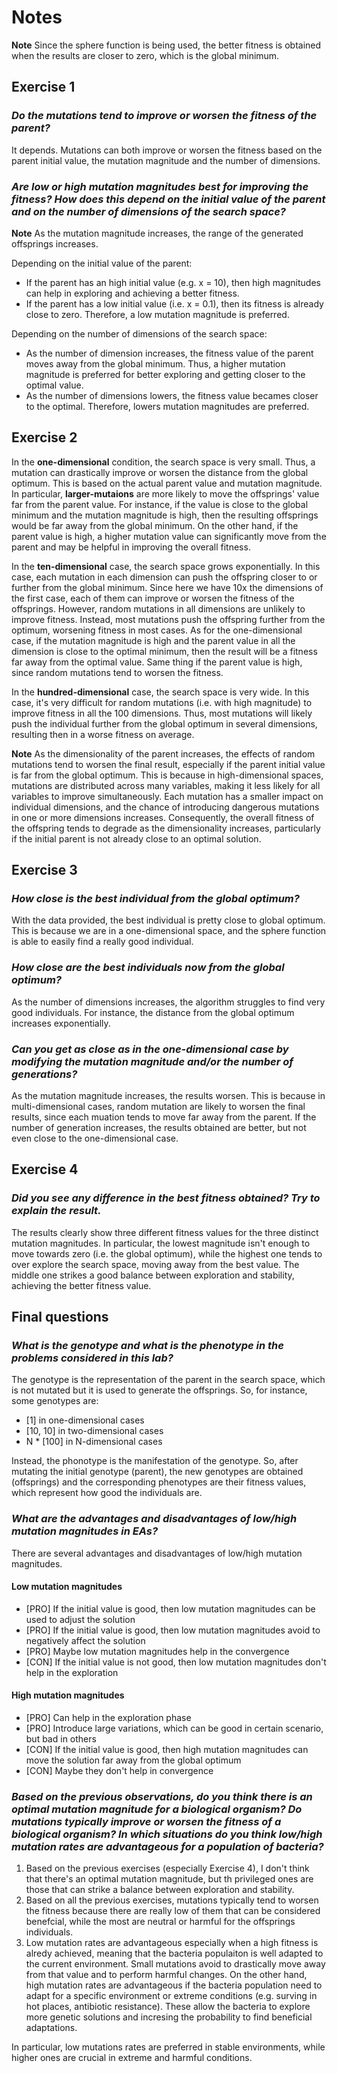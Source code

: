 # Notes

**Note** Since the sphere function is being used, the better fitness is obtained when the results are closer to zero, which is the global minimum.

## Exercise 1

### _Do the mutations tend to improve or worsen the fitness of the parent?_

It depends. Mutations can both improve or worsen the fitness based on the parent initial value, the mutation magnitude and the number of dimensions.

### _Are low or high mutation magnitudes best for improving the fitness? How does this depend on the initial value of the parent and on the number of dimensions of the search space?_

**Note** As the mutation magnitude increases, the range of the generated offsprings increases. 

Depending on the initial value of the parent:
* If the parent has an high initial value (e.g. x = 10), then high magnitudes can help in exploring and achieving a better fitness.
* If the parent has a low initial value (i.e. x = 0.1), then its fitness is already close to zero. Therefore, a low mutation magnitude is preferred.

Depending on the number of dimensions of the search space:
* As the number of dimension increases, the fitness value of the parent moves away from the global minimum. Thus, a higher mutation magnitude is preferred for better exploring and getting closer to the optimal value.
* As the number of dimensions lowers, the fitness value becames closer to the optimal. Therefore, lowers mutation magnitudes are preferred.

## Exercise 2

In the **one-dimensional** condition, the search space is very small. Thus, a mutation can drastically improve or worsen the distance from the global optimum. This is based on the actual parent value and mutation magnitude. In particular, **larger-mutaions** are more likely to move the offsprings' value far from the parent value. For instance, if the value is close to the global minimum and the mutation magnitude is high, then the resulting offsprings would be far away from the global minimum. On the other hand, if the parent value is high, a higher mutation value can significantly move from the parent and may be helpful in improving the overall fitness.

In the **ten-dimensional** case, the search space grows exponentially. In this case, each mutation in each dimension can push the offspring closer to or further from the global minimum. Since here we have 10x the dimensions of the first case, each of them can improve or worsen the fitness of the offsprings. However, random mutations in all dimensions are unlikely to improve fitness. Instead, most mutations push the offspring further from the optimum, worsening fitness in most cases. As for the one-dimensional case, if the mutation magnitude is high and the parent value in all the dimension is close to the optimal minimum, then the result will be a fitness far away from the optimal value. Same thing if the parent value is high, since random mutations tend to worsen the fitness.

In the **hundred-dimensional** case, the search space is very wide. In this case, it's very difficult for random mutations (i.e. with high magnitude) to improve fitness in all the 100 dimensions. Thus, most mutations will likely push the individual further from the global optimum in several dimensions, resulting then in a worse fitness on average.

**Note** As the dimensionality of the parent increases, the effects of random mutations tend to worsen the final result, especially if the parent initial value is far from the global optimum. This is because in high-dimensional spaces, mutations are distributed across many variables, making it less likely for all variables to improve simultaneously. Each mutation has a smaller impact on individual dimensions, and the chance of introducing dangerous mutations in one or more dimensions increases. Consequently, the overall fitness of the offspring tends to degrade as the dimensionality increases, particularly if the initial parent is not already close to an optimal solution.

## Exercise 3

### _How close is the best individual from the global optimum?_

With the data provided, the best individual is pretty close to global optimum. This is because we are in a one-dimensional space, and the sphere function is able to easily find a really good individual.

### _How close are the best individuals now from the global optimum?_

As the number of dimensions increases, the algorithm struggles to find very good individuals. For instance, the distance from the global optimum increases exponentially.

### _Can you get as close as in the one-dimensional case by modifying the mutation magnitude and/or the number of generations?_

As the mutation magnitude increases, the results worsen. This is because in multi-dimensional cases, random mutation are likely to worsen the final results, since each muation tends to move far away from the parent. If the number of generation increases, the results obtained are better, but not even close to the one-dimensional case.

## Exercise 4

### _Did you see any difference in the best fitness obtained? Try to explain the result._

The results clearly show three different fitness values for the three distinct mutation magnitudes. In particular, the lowest magnitude isn't enough to move towards zero (i.e. the global optimum), while the highest one tends to over explore the search space, moving away from the best value. The middle one strikes a good balance between exploration and stability, achieving the better fitness value.


## Final questions

### _What is the genotype and what is the phenotype in the problems considered in this lab?_

The genotype is the representation of the parent in the search space, which is not mutated but it is used to generate the offsprings. So, for instance, some genotypes are:
- [1] in one-dimensional cases
- [10, 10] in two-dimensional cases
- N * [100] in N-dimensional cases

Instead, the phonotype is the manifestation of the genotype. So, after mutating the initial genotype (parent), the new genotypes are obtained (offsprings) and the corresponding phenotypes are their fitness values, which represent how good the individuals are.

### _What are the advantages and disadvantages of low/high mutation magnitudes in EAs?_

There are several advantages and disadvantages of low/high mutation magnitudes.

#### Low mutation magnitudes
- [PRO] If the initial value is good, then low mutation magnitudes can be used to adjust the solution
- [PRO] If the initial value is good, then low mutation magnitudes avoid to negatively affect the solution
- [PRO] Maybe low mutation magnitudes help in the convergence
- [CON] If the initial value is not good, then low mutation magnitudes don't help in the exploration

#### High mutation magnitudes
- [PRO] Can help in the exploration phase
- [PRO] Introduce large variations, which can be good in certain scenario, but bad in others
- [CON] If the initial value is good, then high mutation magnitudes can move the solution far away from the global optimum
- [CON] Maybe they don't help in convergence

### _Based on the previous observations, do you think there is an optimal mutation magnitude for a biological organism? Do mutations typically improve or worsen the fitness of a biological organism? In which situations do you think low/high mutation rates are advantageous for a population of bacteria?_

1) Based on the previous exercises (especially Exercise 4), I don't think that there's an optimal mutation magnitude, but th privileged ones are those that can strike a balance between exploration and stability.
2) Based on all the previous exercises, mutations typically tend to worsen the fitness because there are really low of them that can be considered benefcial, while the most are neutral or harmful for the offsprings individuals.
3) Low mutation rates are advantageous especially when a high fitness is alredy achieved, meaning that the bacteria populaiton is well adapted to the current environment. Small mutations avoid to drastically move away from that value and to perform harmful changes. On the other hand, high mutation rates are advantageous if the bacteria population need to adapt for a specific environment or extreme conditions (e.g. surving in hot places, antibiotic resistance). These allow the bacteria to explore more genetic solutions and incresing the probability to find beneficial adaptations.

In particular, low mutations rates are preferred in stable environments, while higher ones are crucial in extreme and harmful conditions.